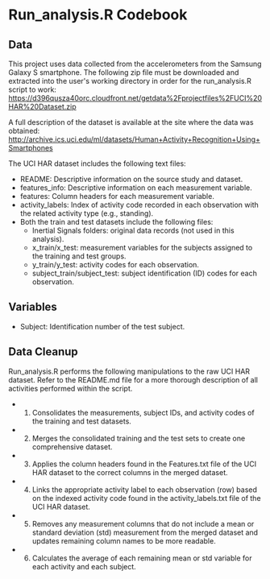 # Run_analysis.R Codebook

## Data
This project uses data collected from the accelerometers from the Samsung Galaxy S smartphone.  The following zip file must be downloaded and extracted into the user's working directory in order for the run_analysis.R script to work: 
https://d396qusza40orc.cloudfront.net/getdata%2Fprojectfiles%2FUCI%20HAR%20Dataset.zip 

A full description of the dataset is available at the site where the data was obtained: 
http://archive.ics.uci.edu/ml/datasets/Human+Activity+Recognition+Using+Smartphones 

The UCI HAR dataset includes the following text files:
* README:  Descriptive information on the source study and dataset.
* features_info:  Descriptive information on each measurement variable.
* features:  Column headers for each measurement variable.
* activity_labels:  Index of activity code recorded in each observation with the related activity type (e.g., standing).
* Both the train and test datasets include the following files:
  * Inertial Signals folders:  original data records (not used in this analysis).
  * x_train/x_test: measurement variables for the subjects assigned to the training and test groups.
  * y_train/y_test: activity codes for each observation.
  * subject_train/subject_test: subject identification (ID) codes for each observation. 

## Variables
* Subject:  Identification number of the test subject.  




## Data Cleanup
Run_analysis.R performs the following manipulations to the raw UCI HAR dataset.  Refer to the README.md file for a more thorough description of all activities performed within the script.

* 1. Consolidates the measurements, subject IDs, and activity codes of the training and test datasets.
* 2. Merges the consolidated training and the test sets to create one comprehensive dataset.
* 3. Applies the column headers found in the Features.txt file of the UCI HAR dataset to the correct columns in the merged dataset.
* 4. Links the appropriate activity label to each observation (row) based on the indexed activity code found in the activity_labels.txt file of the UCI HAR dataset.
* 5. Removes any measurement columns that do not include a mean or standard deviation (std) measurement from the merged dataset and updates remaining column names to be more readable.
* 6. Calculates the average of each remaining mean or std variable for each activity and each subject.
